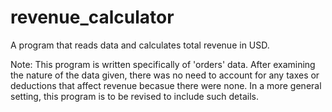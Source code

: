 # revenue_calculator
A program that reads data and calculates total revenue in USD. 

Note: This program is written specifically of 'orders' data. After examining the nature of the data given, there was no need to account for any taxes or deductions that affect revenue becasue there were none. In a more general setting, this program is to be revised to include such details. 
